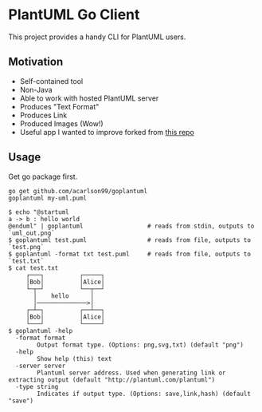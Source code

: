 # PlantUML Go Client

This project provides a handy CLI for PlantUML users.

## Motivation

* Self-contained tool
* Non-Java
* Able to work with hosted PlantUML server
* Produces "Text Format"
* Produces Link
* Produced Images (Wow!)
* Useful app I wanted to improve forked from [this repo](https://github.com/yogendra/plantuml-go)

## Usage

Get go package first.

```shell
go get github.com/acarlson99/goplantuml
goplantuml my-uml.puml
```

```shell
$ echo "@startuml
a -> b : hello world
@enduml" | goplantuml                  # reads from stdin, outputs to `uml_out.png`
$ goplantuml test.puml                 # reads from file, outputs to `test.png`
$ goplantuml -format txt test.puml     # reads from file, outputs to `test.txt`
$ cat test.txt
     ┌───┐          ┌─────┐
     │Bob│          │Alice│
     └─┬─┘          └──┬──┘
       │    hello      │   
       │──────────────>│   
     ┌─┴─┐          ┌──┴──┐
     │Bob│          │Alice│
     └───┘          └─────┘
$ goplantuml -help
  -format format
    	Output format type. (Options: png,svg,txt) (default "png")
  -help
    	Show help (this) text
  -server server
    	Plantuml server address. Used when generating link or extracting output (default "http://plantuml.com/plantuml")
  -type string
    	Indicates if output type. (Options: save,link,hash) (default "save")
```
